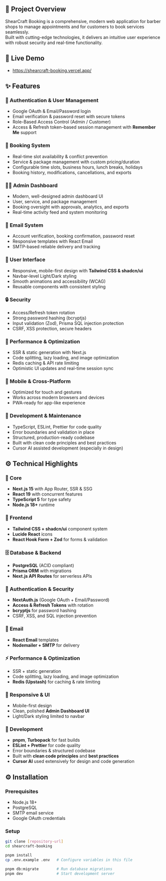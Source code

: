 ## 🎯 Project Overview

ShearCraft Booking is a comprehensive, modern web application for barber shops to manage appointments and for customers to book services seamlessly.  
Built with cutting-edge technologies, it delivers an intuitive user experience with robust security and real-time functionality.

## 🚀 Live Demo  
 - https://shearcraft-booking.vercel.app/

## ✨ Features

### 🔐 Authentication & User Management
- Google OAuth & Email/Password login  
- Email verification & password reset with secure tokens  
- Role-Based Access Control (Admin / Customer)  
- Access & Refresh token–based session management with **Remember Me** support  

### 📅 Booking System
- Real-time slot availability & conflict prevention  
- Service & package management with custom pricing/duration  
- Configurable time slots, business hours, lunch breaks, holidays  
- Booking history, modifications, cancellations, and exports  

### 👨‍💼 Admin Dashboard
- Modern, well-designed admin dashboard UI  
- User, service, and package management  
- Booking oversight with approvals, analytics, and exports  
- Real-time activity feed and system monitoring  

### 📧 Email System
- Account verification, booking confirmation, password reset  
- Responsive templates with React Email  
- SMTP-based reliable delivery and tracking  

### 🎨 User Interface
- Responsive, mobile-first design with **Tailwind CSS & shadcn/ui**  
- Navbar-level Light/Dark styling  
- Smooth animations and accessibility (WCAG)  
- Reusable components with consistent styling  

### 🔒 Security
- Access/Refresh token rotation  
- Strong password hashing (bcryptjs)  
- Input validation (Zod), Prisma SQL injection protection  
- CSRF, XSS protection, secure headers  

### 🚀 Performance & Optimization
- SSR & static generation with Next.js  
- Code splitting, lazy loading, and image optimization  
- Redis caching & API rate limiting  
- Optimistic UI updates and real-time session sync  

### 📱 Mobile & Cross-Platform
- Optimized for touch and gestures  
- Works across modern browsers and devices  
- PWA-ready for app-like experience  

### 🔧 Development & Maintenance
- TypeScript, ESLint, Prettier for code quality  
- Error boundaries and validation in place  
- Structured, production-ready codebase  
- Built with clean code principles and best practices  
- Cursor AI assisted development (especially in design)  

## ⚙️ Technical Highlights

### 🚀 Core
- **Next.js 15** with App Router, SSR & SSG  
- **React 19** with concurrent features  
- **TypeScript 5** for type safety  
- **Node.js 18+** runtime  

### 🎨 Frontend
- **Tailwind CSS + shadcn/ui** component system  
- **Lucide React** icons  
- **React Hook Form + Zod** for forms & validation  

### 🗄️ Database & Backend
- **PostgreSQL** (ACID compliant)  
- **Prisma ORM** with migrations  
- **Next.js API Routes** for serverless APIs  

### 🔐 Authentication & Security
- **NextAuth.js** (Google OAuth + Email/Password)  
- **Access & Refresh Tokens** with rotation  
- **bcryptjs** for password hashing  
- CSRF, XSS, and SQL injection prevention  

### 📧 Email
- **React Email** templates  
- **Nodemailer + SMTP** for delivery  

### ⚡ Performance & Optimization
- SSR + static generation  
- Code splitting, lazy loading, and image optimization  
- **Redis (Upstash)** for caching & rate limiting  

### 📱 Responsive & UI
- Mobile-first design  
- Clean, polished **Admin Dashboard UI**  
- Light/Dark styling limited to navbar  

### 🔧 Development
- **pnpm**, **Turbopack** for fast builds  
- **ESLint + Prettier** for code quality  
- Error boundaries & structured codebase  
- Built with **clean code principles** and **best practices**  
- **Cursor AI** used extensively for design and code generation  

## ⚙️ Installation

### Prerequisites
- Node.js 18+  
- PostgreSQL  
- SMTP email service  
- Google OAuth credentials  

### Setup
```bash
git clone [repository-url]
cd shearcraft-booking

pnpm install
cp .env.example .env   # Configure variables in this file

pnpm db:migrate        # Run database migrations
pnpm dev               # Start development server
